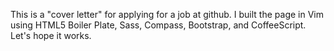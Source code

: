 This is a "cover letter" for applying for a job at github. I built the page in Vim using HTML5 Boiler Plate, Sass, Compass, Bootstrap, and CoffeeScript. Let's hope it works.

